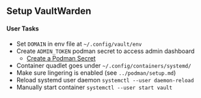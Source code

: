 ## Setup VaultWarden

#### User Tasks
- Set `DOMAIN` in env file at `~/.config/vault/env`
- Create `ADMIN_TOKEN` podman secret to access admin dashboard
    - [Create a Podman Secret](https://docs.podman.io/en/latest/markdown/podman-secret-create.1.html#examples) 
- Container quadlet goes under `~/.config/containers/systemd/`
- Make sure lingering is enabled (see `../podman/setup.md`)
- Reload systemd user daemon `systemctl --user daemon-reload`
- Manually start container `systemctl --user start vault`